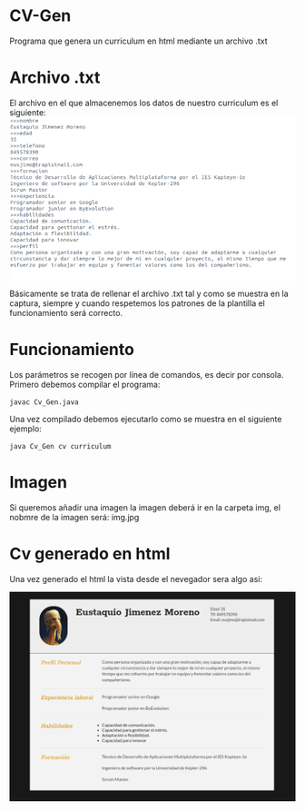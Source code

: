 # CV-Gen
Programa que genera un curriculum en html mediante un archivo .txt

# Archivo .txt 
El archivo en el que almacenemos los datos de nuestro curriculum es el siguiente:
![](img/c1.jpg)
Básicamente se trata de rellenar el archivo .txt tal y como se muestra en la captura, siempre y cuando respetemos los patrones de la plantilla el funcionamiento será correcto.
# Funcionamiento
Los parámetros se recogen por línea de comandos, es decir por consola.
Primero debemos compilar el programa:

```
javac Cv_Gen.java

```
Una vez compilado debemos ejecutarlo como se muestra en el siguiente ejemplo:

```
java Cv_Gen cv curriculum

```
# Imagen 
Si queremos añadir una imagen la imagen deberá ir en la carpeta img, el nobmre de la imagen será: img.jpg

# Cv generado en html
Una vez generado el html la vista desde el nevegador sera algo asi:

![](img/c2.jpg)






